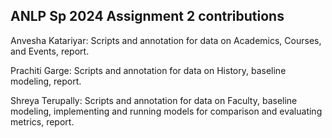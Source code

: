 ## ANLP Sp 2024 Assignment 2 contributions

Anvesha Katariyar: Scripts and annotation for data on Academics, Courses, and Events, report.

Prachiti Garge: Scripts and annotation for data on History, baseline modeling, report.

Shreya Terupally: Scripts and annotation for data on Faculty, baseline modeling, implementing and running models for comparison and evaluating metrics, report.